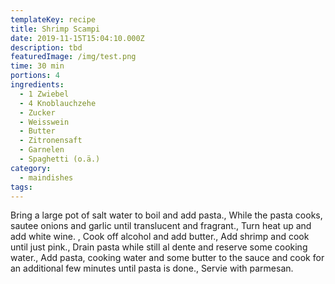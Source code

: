 ```yaml
---
templateKey: recipe
title: Shrimp Scampi
date: 2019-11-15T15:04:10.000Z
description: tbd
featuredImage: /img/test.png
time: 30 min
portions: 4
ingredients:
  - 1 Zwiebel
  - 4 Knoblauchzehe
  - Zucker
  - Weisswein
  - Butter
  - Zitronensaft
  - Garnelen
  - Spaghetti (o.ä.)
category:
  - maindishes
tags:
---
```


Bring a large pot of salt water to boil and add pasta., While the pasta cooks, sautee onions and garlic until translucent and fragrant., Turn heat up and add white wine. , Cook off alcohol and add butter., Add shrimp and cook until just pink., Drain pasta while still al dente and reserve some cooking water., Add pasta, cooking water and some butter to the sauce and cook for an additional few minutes until pasta is done., Servie with parmesan.
